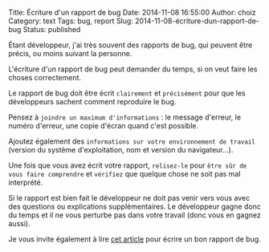 Title: Écriture d'un rapport de bug
Date: 2014-11-08 16:55:00
Author: choiz
Category: text
Tags: bug, report
Slug: 2014-11-08-écriture-dun-rapport-de-bug
Status: published

Étant développeur, j'ai très souvent des rapports de bug, qui peuvent
être précis, ou moins suivant la personne.

L'écriture d'un rapport de bug peut demander du temps, si on veut faire
les choses correctement.

Le rapport de bug doit être écrit `clairement` et `précisément` pour
que les développeurs sachent comment reproduire le bug.

Pensez à `joindre un maximum d'informations` : le message d'erreur, le
numéro d'erreur, une copie d'écran quand c'est possible.

Ajoutez également des `informations sur votre environnement de
travail` (version du système d'exploitation, nom et version du
navigateur…).

Une fois que vous avez écrit votre rapport, `relisez-le` pour `être
sûr de vous faire comprendre` et `vérifiez` que quelque chose ne soit
pas mal interprété.

Si le rapport est bien fait le développeur ne doit pas venir vers vous
avec des questions ou explications supplémentaires. Le développeur gagne
donc du temps et il ne vous perturbe pas dans votre travail (donc vous
en gagnez aussi).

Je vous invite également à lire [cet
article](http://www.chiark.greenend.org.uk/~sgtatham/bugs-fr.html) pour
écrire un bon rapport de bug.
